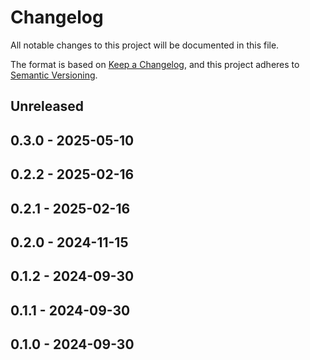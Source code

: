# Changelog

All notable changes to this project will be documented in this file.

The format is based on [Keep a Changelog](https://keepachangelog.com/en/1.0.0/),
and this project adheres to [Semantic Versioning](https://semver.org/spec/v2.0.0.html).

## Unreleased

## 0.3.0 - 2025-05-10

## 0.2.2 - 2025-02-16

## 0.2.1 - 2025-02-16

## 0.2.0 - 2024-11-15

## 0.1.2 - 2024-09-30

## 0.1.1 - 2024-09-30

## 0.1.0 - 2024-09-30
